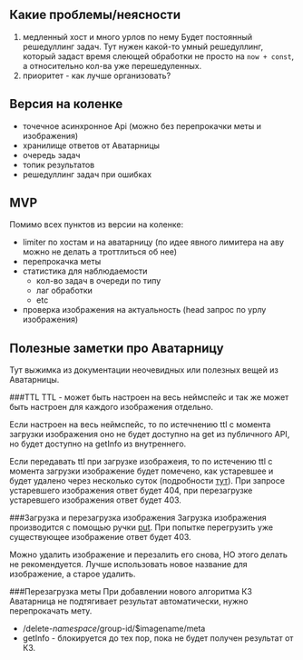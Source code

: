 ## Какие проблемы/неясности
1. медленный хост и много урлов по нему
Будет постоянный решедуллинг задач. Тут нужен какой-то умный решедуллинг, который задаст время слеющей обработки не просто на `now + const`, а относительно кол-ва уже перешедуленных.
2. приоритет - как лучше организовать?

## Версия на коленке
- точечное асинхронное Api (можно без перепрокачки меты и изображения) 
- хранилище ответов от Аватарницы
- очередь задач
- топик результатов
- решедуллинг задач при ошибках

## MVP
Помимо всех пунктов из версии на коленке:
- limiter по хостам и на аватарницу (по идее явного лимитера на аву можно не делать а троттлиться об нее)
- перепрокачка меты
- статистика для наблюдаемости
    - кол-во задач в очереди по типу
    - лаг обработки
    - etc
- проверка изображения на актуальность (head запрос по урлу изображения) 
 
## Полезные заметки про Аватарницу
Тут выжимка из документации неочевидных или полезных вещей из Аватарницы.

###TTL
TTL - может быть настроен на весь неймспейс и так же может быть настроен для каждого изображения отдельно.

Если настроен на весь неймспейс, то по истечнению ttl с момента загрузки изображения оно не будет доступно на get из публичного API, но будет доступно на getInfo из внутреннего.

Если передавать ttl при загрузке изображеия, то по истечению ttl с момента загрузки изображение будет помечено, как устаревшее и будет удалено через несколько суток (подробности [тут](https://wiki.yandex-team.ru/mds/avatars/#ttl)).
При запросе устаревшего изображения ответ будет 404, при перезагрузке устаревшего изображения ответ будет 403.

###Загрузка и перезагрузка изображения
Загрузка изображения производится с помощью ручки [put](https://wiki.yandex-team.ru/mds/avatars/#put).
При попытке перегрузить уже существующее изображение ответ будет 403.

Можно удалить изображение и перезалить его снова, НО этого делать не рекомендуется. Лучше использовать новое название для изображение, а старое удалить.

###Перезагрузка меты
При добавлении нового алгоритма КЗ Аватарница не подтягивает результат автоматически, нужно перепрокачать мету.
- /delete-$namespace/$group-id/$imagename/meta
- getInfo - блокируется до тех пор, пока не будет получен результат от КЗ.
